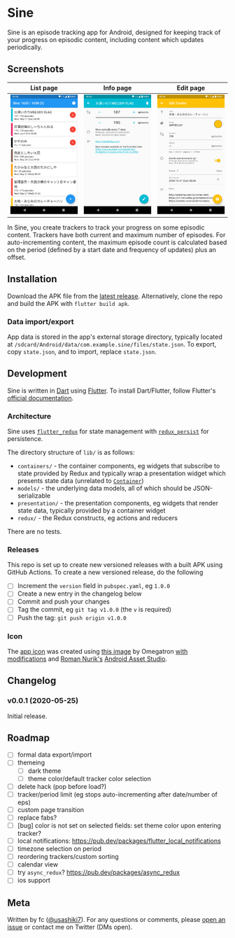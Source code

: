 # Sine

Sine is an episode tracking app for Android, designed for keeping track of your progress on episodic content, including content which updates periodically.

## Screenshots

| List page                                   | Info page                                   | Edit page                                   |
| ------------------------------------------- | ------------------------------------------- | ------------------------------------------- |
| <img src="images/list.png" width="300px" /> | <img src="images/info.png" width="300px" /> | <img src="images/edit.png" width="300px" /> |

In Sine, you create trackers to track your progress on some episodic content.
Trackers have both current and maximum number of episodes.
For auto-incrementing content, the maximum episode count is calculated based on the period (defined by a start date and frequency of updates) plus an offset.

## Installation

Download the APK file from the [latest release](https://github.com/usashiki/Eventersearch/releases/latest).
Alternatively, clone the repo and build the APK with `flutter build apk`.

### Data import/export

App data is stored in the app's external storage directory, typically located at `/sdcard/Android/data/com.example.sine/files/state.json`.
To export, copy `state.json`, and to import, replace `state.json`.

## Development

Sine is written in [Dart](https://dart.dev/) using [Flutter](https://flutter.dev/).
To install Dart/Flutter, follow Flutter's [official documentation](https://flutter.dev/docs/get-started/install).

### Architecture

Sine uses [`flutter_redux`](https://pub.dev/packages/flutter_redux) for state management with [`redux_persist`](https://pub.dev/packages/redux_persist) for persistence.

The directory structure of `lib/` is as follows:

- `containers/` - the container components, eg widgets that subscribe to state provided by Redux and typically wrap a presentation widget which presents state data (unrelated to [`Container`](https://api.flutter.dev/flutter/widgets/Container-class.html))
- `models/` - the underlying data models, all of which should be JSON-serializable
- `presentation/` - the presentation components, eg widgets that render state data, typically provided by a container widget
- `redux/` - the Redux constructs, eg actions and reducers

There are no tests.

### Releases

This repo is set up to create new versioned releases with a built APK using GitHub Actions.
To create a new versioned release, do the following

- [ ] Increment the `version` field in `pubspec.yaml`, eg `1.0.0`
- [ ] Create a new entry in the changelog below
- [ ] Commit and push your changes
- [ ] Tag the commit, eg `git tag v1.0.0` (the `v` is required)
- [ ] Push the tag: `git push origin v1.0.0`

### Icon

The [app icon](assets/icon/icon.png) was created using [this image](https://commons.wikimedia.org/wiki/File:Simple_sine_wave.svg) by Omegatron [with modifications](assets/icon/sine.svg) and [Roman Nurik's](https://github.com/romannurik) [Android Asset Studio](https://romannurik.github.io/AndroidAssetStudio/index.html).

## Changelog

### v0.0.1 (2020-05-25)

Initial release.

## Roadmap

- [ ] formal data export/import
- [ ] themeing
  - [ ] dark theme
  - [ ] theme color/default tracker color selection
- [ ] delete hack (pop before load?)
- [ ] tracker/period limit (eg stops auto-incrementing after date/number of eps)
- [ ] custom page transition
- [ ] replace fabs?
- [ ] [bug] color is not set on selected fields: set theme color upon entering tracker?
- [ ] local notifications: https://pub.dev/packages/flutter_local_notifications
- [ ] timezone selection on period
- [ ] reordering trackers/custom sorting
- [ ] calendar view
- [ ] try `async_redux`? https://pub.dev/packages/async_redux
- [ ] ios support

## Meta

Written by fc ([@usashiki7](https://twitter.com/usashiki7)).
For any questions or comments, please [open an issue](https://github.com/usashiki/sine/issues/new) or contact me on Twitter (DMs open).
